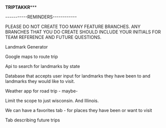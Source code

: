 ********TRIPTAKKR***********

-----------REMINDERS------------

PLEASE DO NOT CREATE TOO MANY FEATURE BRANCHES. ANY BRANCHES THAT YOU DO CREATE SHOULD INCLUDE YOUR INITIALS FOR TEAM REFERENCE AND FUTURE QUESTIONS.


Landmark Generator

Google maps to route trip 

Api to search for landmarks by state

Database that accepts user input for landmarks they have been to and landmarks they would like to visit.

Weather app for road trip - maybe-

Limit the scope to just wisconsin. And Illinois. 

We can have a favorites tab - for places they have been or want to visit

Tab describing future trips

